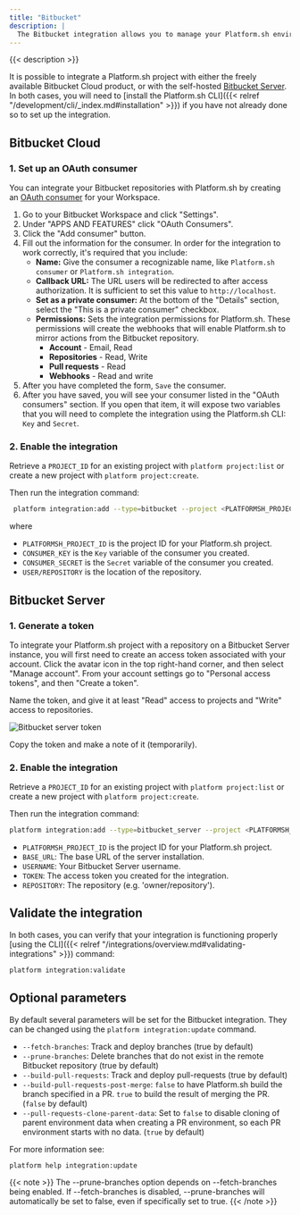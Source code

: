 ```yaml
---
title: "Bitbucket"
description: |
  The Bitbucket integration allows you to manage your Platform.sh environments directly from your Bitbucket repository.
---
```


{{< description >}}

It is possible to integrate a Platform.sh project with either the freely available Bitbucket Cloud product, or with the self-hosted [Bitbucket Server](https://confluence.atlassian.com/bitbucketserver/). In both cases, you will need to [install the Platform.sh CLI]({{< relref "/development/cli/_index.md#installation" >}}) if you have not already done so to set up the integration.

## Bitbucket Cloud

### 1. Set up an OAuth consumer

You can integrate your Bitbucket repositories with Platform.sh by creating an [OAuth consumer](https://confluence.atlassian.com/bitbucket/oauth-on-bitbucket-cloud-238027431.html) for your Workspace.

1. Go to your Bitbucket Workspace and click "Settings".
2. Under "APPS AND FEATURES" click "OAuth Consumers".
3. Click the "Add consumer" button.
4. Fill out the information for the consumer. In order for the integration to work correctly, it's required that you include:
    * **Name:** Give the consumer a recognizable name, like `Platform.sh consumer` or `Platform.sh integration`.
    * **Callback URL:** The URL users will be redirected to after access authorization. It is sufficient to set this value to `http://localhost`.
    * **Set as a private consumer:** At the bottom of the "Details" section, select the "This is a private consumer" checkbox.
    * **Permissions:** Sets the integration permissions for Platform.sh. These permissions will create the webhooks that will enable Platform.sh to mirror actions from the Bitbucket repository.
      * **Account** - Email, Read
      * **Repositories** - Read, Write
      * **Pull requests** - Read
      * **Webhooks** - Read and write
5. After you have completed the form, `Save` the consumer.
6. After you have saved, you will see your consumer listed in the "OAuth consumers" section. If you open that item, it will expose two variables that you will need to complete the integration using the Platform.sh CLI: `Key` and `Secret`.

### 2. Enable the integration

Retrieve a `PROJECT_ID` for an existing project with `platform project:list` or create a new project with `platform project:create`.

Then run the integration command:

```bash
 platform integration:add --type=bitbucket --project <PLATFORMSH_PROJECT_ID> --key <CONSUMER_KEY> --secret <CONSUMER_SECRET> --repository <USER>/<REPOSITORY>
```

where

* `PLATFORMSH_PROJECT_ID` is the project ID for your Platform.sh project.
* `CONSUMER_KEY` is the `Key` variable of the consumer you created.
* `CONSUMER_SECRET` is the `Secret` variable of the consumer you created.
* `USER/REPOSITORY` is the location of the repository.

## Bitbucket Server

### 1. Generate a token

To integrate your Platform.sh project with a repository on a Bitbucket Server instance, you will first need to create an access token associated with your account. Click the avatar icon in the top right-hand corner, and then select "Manage account". From your account settings go to "Personal access tokens", and then "Create a token".

Name the token, and give it at least "Read" access to projects and "Write" access to repositories.

![Bitbucket server token](/images/integrations/bitbucket_server.png "0.3")

Copy the token and make a note of it (temporarily).

### 2. Enable the integration

Retrieve a `PROJECT_ID` for an existing project with `platform project:list` or create a new project with `platform project:create`.

Then run the integration command:

```bash
platform integration:add --type=bitbucket_server --project <PLATFORMSH_PROJECT_ID> --base-url=<BASE_URL> --username=<USERNAME> --token=<TOKEN> --repository=<REPOSITORY>
```

* `PLATFORMSH_PROJECT_ID` is the project ID for your Platform.sh project.
* `BASE_URL`: The base URL of the server installation.
* `USERNAME`: Your Bitbucket Server username.
* `TOKEN`: The access token you created for the integration.
* `REPOSITORY`: The repository  (e.g. 'owner/repository').

## Validate the integration

In both cases, you can verify that your integration is functioning properly [using the CLI]({{< relref "/integrations/overview.md#validating-integrations" >}}) command:

```bash
platform integration:validate
```

## Optional parameters

By default several parameters will be set for the Bitbucket integration. They can be changed using the `platform integration:update` command.

* `--fetch-branches`: Track and deploy branches (true by default)
* `--prune-branches`: Delete branches that do not exist in the remote Bitbucket repository (true by default)
* `--build-pull-requests`: Track and deploy pull-requests (true by default)
* `--build-pull-requests-post-merge`: `false` to have Platform.sh build the branch specified in a PR. `true` to build the result of merging the PR.  (`false` by default)
* `--pull-requests-clone-parent-data`: Set to `false` to disable cloning of parent environment data when creating a PR environment, so each PR environment starts with no data. (`true` by default)

For more information see:

```bash
platform help integration:update
```

{{< note >}}
The --prune-branches option depends on --fetch-branches being enabled. If --fetch-branches is disabled, --prune-branches will automatically be set to false, even if specifically set to true.
{{< /note >}}
